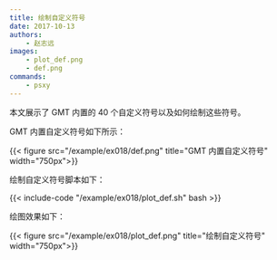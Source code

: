 ```yaml
---
title: 绘制自定义符号
date: 2017-10-13
authors:
    - 赵志远
images:
    - plot_def.png
    - def.png
commands:
    - psxy
---
```


本文展示了 GMT 内置的 40 个自定义符号以及如何绘制这些符号。

GMT 内置自定义符号如下所示：

{{< figure src="/example/ex018/def.png" title="GMT 内置自定义符号" width="750px">}}

绘制自定义符号脚本如下：

{{< include-code "/example/ex018/plot_def.sh" bash >}}

绘图效果如下：

{{< figure src="/example/ex018/plot_def.png" title="绘制自定义符号" width="750px">}}
